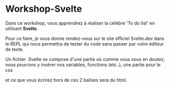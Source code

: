 # Workshop-Svelte

Dans ce workshop, vous apprendrez à réaliser la célèbre 'To do list' en utilisant **Svelte**.

Pour ce faire, je vous donne rendez-vous sur le site officiel Svelte.dev dans le REPL qui nous permettra de tester du code sans passer par votre éditeur de texte.

Un fichier .Svelte se compose d'une partie <script> </script> où comme vous vous en doutez, nous pourrons y insérer nos variables, fonctions (etc..), une partie <style> </style> pour le css 

et ce que vous écrirez hors de ces 2 balises sera du html.

